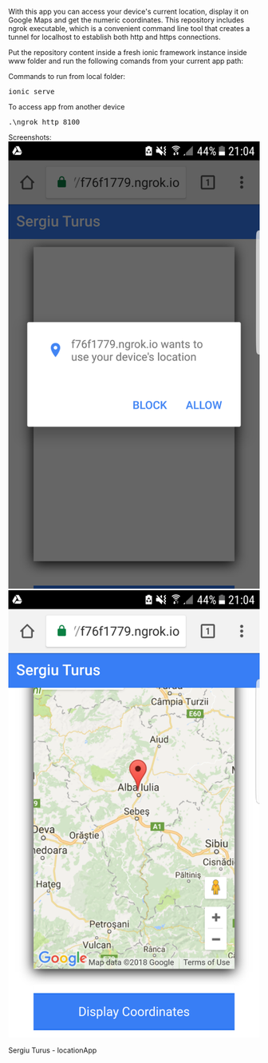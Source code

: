 With this app you can access your device's current location, display it on Google Maps and get the numeric coordinates. This repository includes ngrok executable, which is a convenient command line tool that creates a tunnel for localhost to establish both http and https connections.

Put the repository content inside a fresh ionic framework instance inside www folder and run the following comands from your current app path:

Commands to run from local folder:
<pre>ionic serve</pre>

To access app from another device
<pre>.\ngrok http 8100</pre>

Screenshots: 
![alt text](https://github.com/serg1uu/ionic-locating-app/blob/master/poza1.png "Poza1")
![alt text](https://github.com/serg1uu/ionic-locating-app/blob/master/poza2.png "Poza2")

Sergiu Turus - locationApp